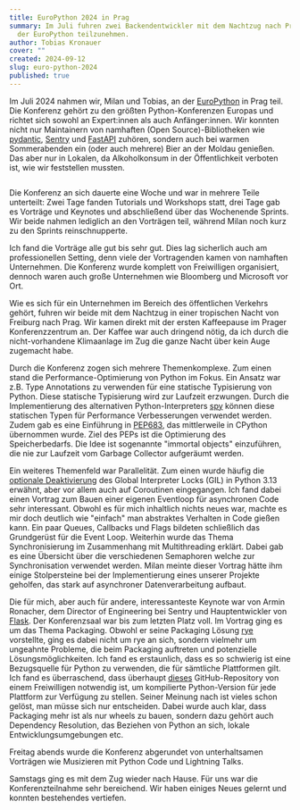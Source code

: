 ```yaml
---
title: EuroPython 2024 in Prag
summary: Im Juli fuhren zwei Backendentwickler mit dem Nachtzug nach Prag, um an
  der EuroPython teilzunehmen.
author: Tobias Kronauer
cover: ""
created: 2024-09-12
slug: euro-python-2024
published: true
---
```

Im Juli 2024 nahmen wir, Milan und Tobias, an der [EuroPython](https://ep2024.europython.eu/) in Prag teil. Die Konferenz gehört zu den größten Python-Konferenzen Europas und richtet sich sowohl an Expert:innen als auch Anfänger:innen. Wir konnten nicht nur Maintainern von namhaften (Open Source)-Bibliotheken wie [pydantic](https://docs.pydantic.dev/latest/), [Sentry](https://sentry.io/) und [FastAPI](https://fastapi.tiangolo.com/) zuhören, sondern auch bei warmen Sommerabenden ein (oder auch mehrere) Bier an der Moldau genießen. Das aber nur in Lokalen, da Alkoholkonsum in der Öffentlichkeit verboten ist, wie wir feststellen mussten.

![]()

Die Konferenz an sich dauerte eine Woche und war in mehrere Teile unterteilt: Zwei Tage fanden Tutorials und Workshops statt, drei Tage gab es Vorträge und Keynotes und abschließend über das Wochenende Sprints. Wir beide nahmen lediglich an den Vorträgen teil, während Milan noch kurz zu den Sprints reinschnupperte.

Ich fand die Vorträge alle gut bis sehr gut. Dies lag sicherlich auch am professionellen Setting, denn viele der Vortragenden kamen von namhaften Unternehmen. Die Konferenz wurde komplett von Freiwilligen organisiert, dennoch waren auch große Unternehmen wie Bloomberg und Microsoft vor Ort.

Wie es sich für ein Unternehmen im Bereich des öffentlichen Verkehrs gehört, fuhren wir beide mit dem Nachtzug in einer tropischen Nacht von Freiburg nach Prag. Wir kamen direkt mit der ersten Kaffeepause im Prager Konferenzzentrum an. Der Kaffee war auch dringend nötig, da ich durch die nicht-vorhandene Klimaanlage im Zug die ganze Nacht über kein Auge zugemacht habe.

Durch die Konferenz zogen sich mehrere Themenkomplexe. Zum einen stand die Performance-Optimierung von Python im Fokus. Ein Ansatz war z.B. Type Annotations zu verwenden für eine statische Typisierung von Python. Diese statische Typisierung wird zur Laufzeit erzwungen. Durch die Implementierung des alternativen Python-Interpreters [spy](https://github.com/spylang/spy) können diese statischen Typen für Performance Verbesserungen verwendet werden. Zudem gab es eine Einführung in [PEP683](https://peps.python.org/pep-0683/), das mittlerweile in CPython übernommen wurde. Ziel des PEPs ist die Optimierung des Speicherbedarfs. Die Idee ist sogenannte "immortal objects" einzuführen, die nie zur Laufzeit vom Garbage Collector aufgeräumt werden.

Ein weiteres Themenfeld war Parallelität. Zum einen wurde häufig die [optionale Deaktivierung](https://www.heise.de/news/Python-3-13-Endlich-effizienteres-Multithreading-ohne-Global-Interpreter-Lock-9655663.html) des Global Interpreter Locks (GIL) in Python 3.13 erwähnt, aber vor allem auch auf Coroutinen eingegangen. Ich fand dabei einen Vortrag zum Bauen einer eigenen Eventloop für asynchronen Code sehr interessant. Obwohl es für mich inhaltlich nichts neues war, machte es mir doch deutlich wie "einfach" man abstraktes Verhalten in Code gießen kann. Ein paar Queues, Callbacks und Flags bildeten schließlich das Grundgerüst für die Event Loop. Weiterhin wurde das Thema Synchronisierung im Zusammenhang mit Multithreading erklärt. Dabei gab es eine Übersicht über die verschiedenen Semaphoren welche zur Synchronisation verwendet werden. Milan meinte dieser Vortrag hätte ihm einige Stolpersteine bei der Implementierung eines unserer Projekte geholfen, das stark auf asynchroner Datenverarbeitung aufbaut.

Die für mich, aber auch für andere, interessanteste Keynote war von Armin Ronacher, dem Director of Engineering bei Sentry und Hauptentwickler von [Flask](https://palletsprojects.com/projects/flask). Der Konferenzsaal war bis zum letzten Platz voll. Im Vortrag ging es um das Thema Packaging. Obwohl er seine Packaging Lösung [rye](https://rye.astral.sh/) vorstellte, ging es dabei nicht um rye an sich, sondern vielmehr um ungeahnte Probleme, die beim Packaging auftreten und potenzielle Lösungsmöglichkeiten. Ich fand es erstaunlich, dass es so schwierig ist eine Bezugsquelle für Python zu verwenden, die für sämtliche Plattformen gilt. Ich fand es überraschend, dass überhaupt [dieses](https://github.com/indygreg/python-build-standalone) GitHub-Repository von einem Freiwilligen notwendig ist, um kompilierte Python-Version für jede Plattform zur Verfügung zu stellen. Seiner Meinung nach ist vieles schon gelöst, man müsse sich nur entscheiden. Dabei wurde auch klar, dass Packaging mehr ist als nur wheels zu bauen, sondern dazu gehört auch Dependency Resolution, das Beziehen von Python an sich, lokale Entwicklungsumgebungen etc.

Freitag abends wurde die Konferenz abgerundet von unterhaltsamen Vorträgen wie Musizieren mit Python Code und Lightning Talks.

Samstags ging es mit dem Zug wieder nach Hause. Für uns war die Konferenzteilnahme sehr bereichend. Wir haben einiges Neues gelernt und konnten bestehendes vertiefen.